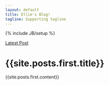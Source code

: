 ```yaml
---
layout: default
title: Ellie's Blog!
tagline: Supporting tagline
---
```

{% include JB/setup %}

[Latest Post](/archive.html)

# {{site.posts.first.title}} #

{{site.posts.first.content}}

